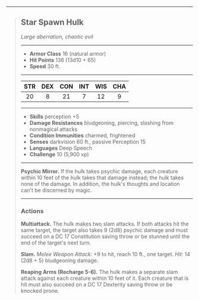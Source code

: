 ***
> ## Star Spawn Hulk
> *Large aberration, chaotic evil*
> 
> ***
> 
> - **Armor Class** 16 (natural armor)
> - **Hit Points** 136 (13d10 + 65)
> - **Speed** 30 ft.
> 
> ***
> 
> |STR|DEX|CON|INT|WIS|CHA|
> |:---:|:---:|:---:|:---:|:---:|:---:|
> |20|8|21|7|12|9|
> 
> ***
> 
> - **Skills** perception +5
> - **Damage Resistances** bludgeoning, piercing, slashing from nonmagical attacks
> - **Condition Immunities** charmed, frightened
> - **Senses** darkvision 60 ft., passive Perception 15
> - **Languages** Deep Speech
> - **Challenge** 10 (5,900 xp)
> 
> ***
> 
> **Psychic Mirror.** If the hulk takes psychic damage, each creature within 10 feet of the hulk takes that damage instead; the hulk takes none of the damage. In addition, the hulk's thoughts and location can't be discerned by magic.
> 
> ***
> 
> ### Actions
> **Multiattack.** The hulk makes two slam attacks. If both attacks hit the same target, the target also takes 9 (2d8) psychic damage and must succeed on a DC 17 Constitution saving throw or be stunned until the end of the target's next turn.
> 
> **Slam.** *Melee Weapon Attack:* +9 to hit, reach 10 ft., one target. *Hit:* 14 (2d8 + 5) bludgeoning damage.
> 
> **Reaping Arms (Recharge 5-6).** The hulk makes a separate slam attack against each creature within 10 feet of it. Each creature that is hit must also succeed on a DC 17 Dexterity saving throw or be knocked prone.
